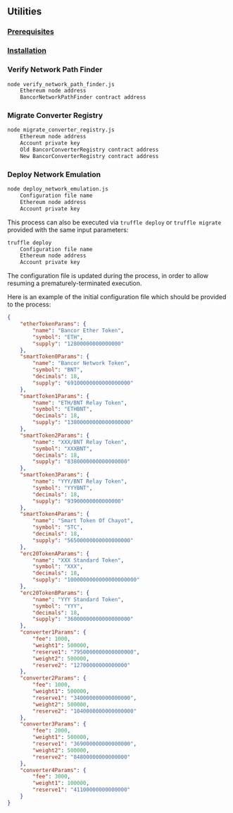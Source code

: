 ## Utilities

### [Prerequisites](../../README.md#prerequisites)

### [Installation](../../README.md#installation)

### Verify Network Path Finder

```bash
node verify_network_path_finder.js
    Ethereum node address
    BancorNetworkPathFinder contract address
```

### Migrate Converter Registry

```bash
node migrate_converter_registry.js
    Ethereum node address
    Account private key
    Old BancorConverterRegistry contract address
    New BancorConverterRegistry contract address
```

### Deploy Network Emulation

```bash
node deploy_network_emulation.js
    Configuration file name
    Ethereum node address
    Account private key
```

This process can also be executed via `truffle deploy` or `truffle migrate` provided with the same input parameters:
```bash
truffle deploy
    Configuration file name
    Ethereum node address
    Account private key
```

The configuration file is updated during the process, in order to allow resuming a prematurely-terminated execution.

Here is an example of the initial configuration file which should be provided to the process:
```json
{
    "etherTokenParams": {
        "name": "Bancor Ether Token",
        "symbol": "ETH",
        "supply": "12800000000000000"
    },
    "smartToken0Params": {
        "name": "Bancor Network Token",
        "symbol": "BNT",
        "decimals": 18,
        "supply": "69100000000000000000"
    },
    "smartToken1Params": {
        "name": "ETH/BNT Relay Token",
        "symbol": "ETHBNT",
        "decimals": 18,
        "supply": "13800000000000000000"
    },
    "smartToken2Params": {
        "name": "XXX/BNT Relay Token",
        "symbol": "XXXBNT",
        "decimals": 18,
        "supply": "8380000000000000000"
    },
    "smartToken3Params": {
        "name": "YYY/BNT Relay Token",
        "symbol": "YYYBNT",
        "decimals": 18,
        "supply": "93900000000000000"
    },
    "smartToken4Params": {
        "name": "Smart Token Of Chayot",
        "symbol": "STC",
        "decimals": 18,
        "supply": "56500000000000000000"
    },
    "erc20TokenAParams": {
        "name": "XXX Standard Token",
        "symbol": "XXX",
        "decimals": 18,
        "supply": "1000000000000000000000"
    },
    "erc20TokenBParams": {
        "name": "YYY Standard Token",
        "symbol": "YYY",
        "decimals": 18,
        "supply": "36000000000000000000"
    },
    "converter1Params": {
        "fee": 1000,
        "weight1": 500000,
        "reserve1": "7950000000000000000",
        "weight2": 500000,
        "reserve2": "12700000000000000"
    },
    "converter2Params": {
        "fee": 1000,
        "weight1": 500000,
        "reserve1": "340000000000000000",
        "weight2": 500000,
        "reserve2": "1040000000000000000"
    },
    "converter3Params": {
        "fee": 2000,
        "weight1": 500000,
        "reserve1": "369000000000000000",
        "weight2": 500000,
        "reserve2": "84800000000000000"
    },
    "converter4Params": {
        "fee": 3000,
        "weight1": 100000,
        "reserve1": "41100000000000000"
    }
}
```
